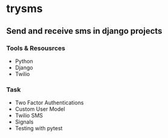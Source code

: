 # trysms
## Send and receive sms in django projects
### Tools & Resousrces
- Python
- Django
- Twilio

### Task
- Two Factor Authentications
- Custom User Model
- Twilio SMS
- Signals
- Testing with pytest
